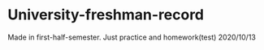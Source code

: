 # University-freshman-record
Made in first-half-semester.
Just practice and homework(test)
                              2020/10/13
